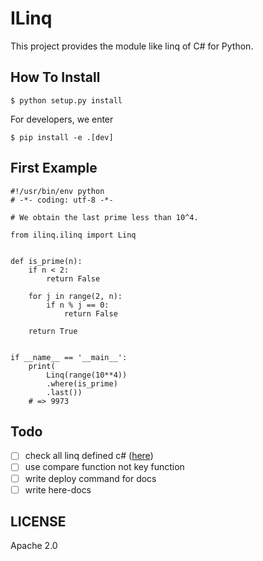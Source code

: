 ILinq
=======

This project provides the module like linq of C# for Python.

## How To Install

```
$ python setup.py install
```

For developers, we enter

```
$ pip install -e .[dev]
```

## First Example

```
#!/usr/bin/env python
# -*- coding: utf-8 -*-

# We obtain the last prime less than 10^4.

from ilinq.ilinq import Linq


def is_prime(n):
    if n < 2:
        return False

    for j in range(2, n):
        if n % j == 0:
            return False

    return True


if __name__ == '__main__':
    print(
        Linq(range(10**4))
        .where(is_prime)
        .last())
    # => 9973
```

## Todo

- [ ] check all linq defined c# ([here](https://msdn.microsoft.com/ja-jp/library/system.linq.enumerable(v=vs.110).aspx))
- [ ] use compare function not key function
- [ ] write deploy command for docs
- [ ] write here-docs

## LICENSE

Apache 2.0
